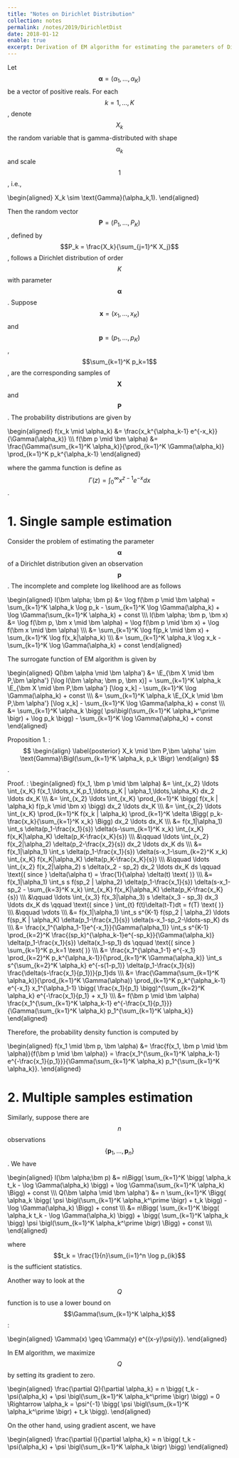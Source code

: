 ```yaml
---
title: "Notes on Dirichlet Distribution"
collection: notes
permalink: /notes/2019/DirichletDist
date: 2018-01-12
enable: true
excerpt: Derivation of EM algorithm for estimating the parameters of Dirichlet distribution. 
---
```



Let $$\newcommand{\E}{\mathbb E} \newcommand{\bm}[1]{\boldsymbol#1} \bm \alpha = (\alpha_1, \ldots, \alpha_K)$$ be a vector of positive reals. For each $$k=1,\ldots,K$$, denote $$X_k$$ the random variable that is gamma-distributed with shape $$\alpha_k$$ and scale $$1$$, i.e.,

\begin{aligned} X_k \sim \text{Gamma}(\alpha_k,1). \end{aligned}

Then the random vector $$\bm{P} =(P_1,\ldots,P_K)$$, defined by $$P_k = \frac{X_k}{\sum_{j=1}^K X_j}$$, follows a Dirichlet distribution of order $$K$$ with parameter $$\bm{\alpha}$$. Suppose $$\bm{x}=(x_1,\ldots,x_K)$$ and $$\bm{p}=(p_1,\ldots,p_K)$$, $$\sum_{k=1}^K p_k=1$$, are the corresponding samples of $$\bm{X}$$ and $$\bm{P}$$. The probability distributions are given by

\begin{aligned}
f(x_k  \mid \alpha_k) &= \frac{x_k^{\alpha_k-1} e^{-x_k}}{\Gamma(\alpha_k)} \\\\\\
f(\bm p \mid \bm \alpha) &= \frac{\Gamma(\sum_{k=1}^K \alpha_k)}{\prod_{k=1}^K \Gamma(\alpha_k)} \prod_{k=1}^K p_k^{\alpha_k-1}
\end{aligned}

where the gamma function is define as $$ \Gamma(z)=\int_0^{\infty} x^{z-1} e^{-x}dx $$.


# 1. Single sample estimation
Consider the problem of estimating the parameter $$\bm \alpha$$ of a Dirichlet distribution given an observation $$\bm p$$. The incomplete and complete log likelihood are as follows

\begin{aligned}
l(\bm \alpha; \bm p) &= \log f(\bm p \mid \bm \alpha) = \sum_{k=1}^K \alpha_k \log p_k - \sum_{k=1}^K \log \Gamma(\alpha_k) + \log \Gamma(\sum_{k=1}^K \alpha_k) + const \\\\\\
l(\bm \alpha; \bm p, \bm x) &= \log f(\bm p, \bm x \mid \bm \alpha) = \log f(\bm p \mid \bm x) + \log f(\bm x \mid \bm \alpha) \\\\\\
&= \sum_{k=1}^K \log f(p_k \mid \bm x) + \sum_{k=1}^K \log f(x_k|\alpha_k) \\\\\\
&= \sum_{k=1}^K \alpha_k \log x_k - \sum_{k=1}^K \log \Gamma(\alpha_k) + const
\end{aligned}

The surrogate function of EM algorithm is given by

\begin{aligned} Q(\bm \alpha \mid \bm \alpha') &= \E_{\bm X \mid \bm P,\bm \alpha'} [\log l(\bm \alpha; \bm p, \bm x)] =  \sum_{k=1}^K \alpha_k \E_{\bm X \mid \bm P,\bm \alpha'} [\log x_k] - \sum_{k=1}^K \log \Gamma(\alpha_k) + const \\\\\\
&= \sum_{k=1}^K \alpha_k \E_{X_k \mid \bm P,\bm \alpha'} [\log x_k] - \sum_{k=1}^K \log \Gamma(\alpha_k) + const \\\\\\
&= \sum_{k=1}^K \alpha_k \bigg( \psi\bigl(\sum_{k=1}^K \alpha_k^\prime \bigr) + \log p_k \bigg) - \sum_{k=1}^K \log \Gamma(\alpha_k) + const \end{aligned}


Proposition 1.
: $$ \begin{align} \label{posterior}
X_k \mid \bm P,\bm \alpha' \sim \text{Gamma}\Bigl(\sum_{k=1}^K \alpha_k, p_k \Bigr) 
\end{align} $$.

Proof.
: \begin{aligned}
f(x_1, \bm p \mid \bm \alpha) &= \int_{x_2} \ldots \int_{x_K} f(x_1,\ldots,x_K,p_1,\ldots,p_K | \alpha_1,\ldots,\alpha_K) dx_2 \ldots dx_K \\\\\\
&= \int_{x_2} \ldots \int_{x_K} \prod_{k=1}^K \bigg( f(x_k | \alpha_k) f(p_k \mid \bm x) \bigg) dx_2 \ldots dx_K \\\\\\
&= \int_{x_2} \ldots \int_{x_K} \prod_{k=1}^K f(x_k | \alpha_k) \prod_{k=1}^K \delta \Bigg( p_k-\frac{x_k}{\sum_{k=1}^K x_k} \Bigg) dx_2 \ldots dx_K \\\\\\
&= f(x_1|\alpha_1) \int_s \delta(p_1-\frac{x_1}{s}) \delta(s-\sum_{k=1}^K x_k) \int_{x_K} f(x_K|\alpha_K) \delta(p_K-\frac{x_K}{s}) \\\\\\
&\qquad \ldots \int_{x_2} f(x_2|\alpha_2) \delta(p_2-\frac{x_2}{s}) dx_2 \ldots dx_K ds \\\\\\
&= f(x_1|\alpha_1) \int_s \delta(p_1-\frac{x_1}{s}) \delta(s-x_1-\sum_{k=2}^K x_k) \int_{x_K} f(x_K|\alpha_K) \delta(p_K-\frac{x_K}{s}) \\\\\\
&\qquad \ldots \int_{x_2} f(x_2|\alpha_2) s \delta(x_2 - sp_2) dx_2 \ldots dx_K ds \qquad \text{( since } \delta(\alpha t) = \frac{1}{\alpha} \delta(t) \text{ )} \\\\\\
&= f(x_1|\alpha_1) \int_s s f(sp_2 | \alpha_2)  \delta(p_1-\frac{x_1}{s}) \delta(s-x_1-sp_2 - \sum_{k=3}^K x_k) \int_{x_K} f(x_K|\alpha_K) \delta(p_K-\frac{x_K}{s}) \\\\\\
&\qquad \ldots \int_{x_3} f(x_3|\alpha_3) s \delta(x_3 - sp_3) dx_3 \ldots dx_K ds \qquad \text{( since } \int_{t} f(t)\delta(t-T)dt = f(T) \text{ )} \\\\\\
&\qquad \vdots \\\\\\
&= f(x_1|\alpha_1) \int_s s^{K-1} f(sp_2 | \alpha_2) \ldots f(sp_K | \alpha_K)  \delta(p_1-\frac{x_1}{s}) \delta(s-x_1-sp_2-\ldots-sp_K) ds \\\\\\
&= \frac{x_1^{\alpha_1-1}e^{-x_1}}{\Gamma(\alpha_1)} \int_s s^{K-1} \prod_{k=2}^K \frac{(sp_k)^{\alpha_k-1}e^{-sp_k}}{\Gamma(\alpha_k)} \delta(p_1-\frac{x_1}{s}) \delta(x_1-sp_1) ds \qquad \text{( since } \sum_{k=1}^K p_k=1 \text{ )} \\\\\\
&= \frac{x_1^{\alpha_1-1} e^{-x_1} \prod_{k=2}^K p_k^{\alpha_k-1}}{\prod_{k=1}^K \Gamma(\alpha_k)} \int_s s^{\sum_{k=2}^K \alpha_k} e^{-s(1-p_1)} \delta(p_1-\frac{x_1}{s}) \frac{\delta(s-\frac{x_1}{p_1})}{p_1}ds \\\\\\
&= \frac{\Gamma(\sum_{k=1}^K \alpha_k)}{\prod_{k=1}^K \Gamma(\alpha)} \prod_{k=1}^K p_k^{\alpha_k-1} e^{-x_1} x_1^{\alpha_1-1} \bigg( \frac{x_1}{p_1} \bigg)^{\sum_{k=2}^K \alpha_k} e^{-\frac{x_1}{p_1} + x_1} \\\\\\
&= f(\bm p \mid \bm \alpha) \frac{x_1^{\sum_{k=1}^K \alpha_k-1} e^{-\frac{x_1}{p_1}}}{\Gamma(\sum_{k=1}^K \alpha_k) p_1^{\sum_{k=1}^K \alpha_k}} 
\end{aligned}

Therefore, the probability density function is computed by

\begin{aligned}
f(x_1 \mid \bm p, \bm \alpha) &= \frac{f(x_1, \bm p \mid \bm \alpha)}{f(\bm p \mid \bm \alpha)} = \frac{x_1^{\sum_{k=1}^K \alpha_k-1} e^{-\frac{x_1}{p_1}}}{\Gamma(\sum_{k=1}^K \alpha_k) p_1^{\sum_{k=1}^K \alpha_k}}.
\end{aligned}


# 2. Multiple samples estimation
Similarly, suppose there are $$n$$ observations $$\{ \bm p_1, \ldots, \bm p_n \}$$. We have

\begin{aligned}
l(\bm \alpha;\bm p) &= n\Bigg( \sum_{k=1}^K \bigg( \alpha_k t_k - \log \Gamma(\alpha_k) \bigg) + \log \Gamma(\sum_{k=1}^K \alpha_k) \Bigg) + const \\\\\\
Q(\bm \alpha \mid \bm \alpha') &= n \sum_{k=1}^K \Bigg( \alpha_k \bigg( \psi \bigl(\sum_{k=1}^K \alpha_k^\prime \bigr) + t_k \bigg) - \log \Gamma(\alpha_k) \Bigg) + const \\\\\\
&= n\Bigg( \sum_{k=1}^K \bigg( \alpha_k t_k - \log \Gamma(\alpha_k) \bigg) + \bigg( \sum_{k=1}^K \alpha_k \bigg) \psi \bigl(\sum_{k=1}^K \alpha_k^\prime \bigr) \Bigg) + const \\\\\\
\end{aligned}

where $$t_k = \frac{1}{n}\sum_{i=1}^n \log p_{ik}$$ is the sufficient statistics.

Another way to look at the $$Q$$ function is to use a lower bound on $$\Gamma(\sum_{k=1}^K \alpha_k)$$:

\begin{aligned}
\Gamma(x) \geq \Gamma(y) e^{(x-y)\psi(y)}.
\end{aligned}

In EM algorithm, we maximize $$Q$$ by setting its gradient to zero.

\begin{aligned}
\frac{\partial Q}{\partial \alpha_k} = n \bigg( t_k - \psi(\alpha_k) + \psi \bigl(\sum_{k=1}^K \alpha_k^\prime \bigr) \bigg) = 0 \Rightarrow \alpha_k = \psi^{-1} \bigg( \psi \bigl(\sum_{k=1}^K \alpha_k^\prime \bigr) + t_k \bigg).
\end{aligned}

On the other hand, using gradient ascent, we have

\begin{aligned}
\frac{\partial l}{\partial \alpha_k} = n \bigg( t_k - \psi(\alpha_k) + \psi \bigl(\sum_{k=1}^K \alpha_k \bigr) \bigg)
\end{aligned}






